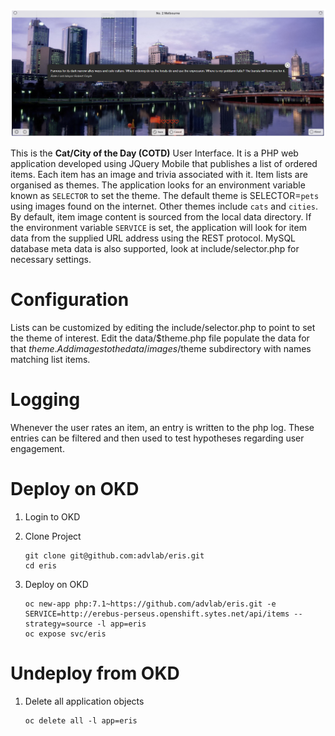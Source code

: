 ![Intro](./docs/items-ui.png)

This is the **Cat/City of the Day (COTD)** User Interface. It is a PHP web application developed using JQuery Mobile that publishes a list of ordered items. Each item has an image and trivia associated with it. Item lists are organised as themes. The application looks for an environment variable known as `SELECTOR` to set the theme. The default theme is SELECTOR=`pets` using images found on the internet. Other themes include `cats` and `cities`. By default, item image content is sourced from the local data directory. If the environment variable `SERVICE` is set, the application will look for item data from the supplied URL address using the REST protocol. MySQL database meta data is also supported, look at include/selector.php for necessary settings.

# Configuration

Lists can be customized by editing the include/selector.php to point to set the theme of interest. Edit the data/$theme.php file populate the data for that $theme. Add images to the data/images/$theme subdirectory with names matching list items.

# Logging

Whenever the user rates an item, an entry is written to the php log. These entries can be filtered and then used to test hypotheses regarding user engagement.

# Deploy on OKD

1. Login to OKD

1. Clone Project

	```
	git clone git@github.com:advlab/eris.git
	cd eris
    ```

1. Deploy on OKD

    ```
    oc new-app php:7.1~https://github.com/advlab/eris.git -e SERVICE=http://erebus-perseus.openshift.sytes.net/api/items --strategy=source -l app=eris
    oc expose svc/eris
    ```

# Undeploy from OKD

1. Delete all application objects

    ```
    oc delete all -l app=eris
    ```